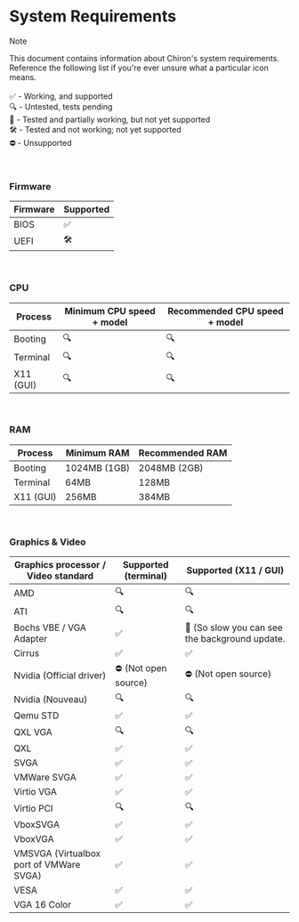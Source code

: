 # System Requirements

> [!NOTE]
> This document contains information about Chiron's system requirements. Reference the following list if you're ever unsure what a particular icon means.<br/><br/>
> ✅ - Working, and supported<br/>
> 🔍 - Untested, tests pending<br/>
> 🚧 - Tested and partially working, but not yet supported<br/>
> 🛠️ - Tested and not working; not yet supported<br/>
> ⛔ - Unsupported

<br/>

### Firmware
| Firmware  | Supported |
| --------- | --------- |
| BIOS      | ✅        |
| UEFI      | 🛠️        |

<br/>

### CPU
| Process   | Minimum CPU speed + model  | Recommended CPU speed + model  |
| --------- | -------------------------- | ------------------------------ |
| Booting   | 🔍                         | 🔍                              |
| Terminal  | 🔍                         | 🔍                              |
| X11 (GUI) | 🔍                         | 🔍                              |

<br/>

### RAM
| Process   | Minimum RAM  | Recommended RAM  |
| --------- | ------------ | ---------------- |
| Booting   | 1024MB (1GB) | 2048MB (2GB)     |
| Terminal  | 64MB         | 128MB            |
| X11 (GUI) | 256MB        | 384MB            |

<br/>

### Graphics & Video
| Graphics processor / Video standard     | Supported (terminal) | Supported (X11 / GUI)                         |
| --------------------------------------- | -------------------- | --------------------------------------------- |
| AMD                                     | 🔍                   | 🔍                                             |
| ATI                                     | 🔍                   | 🔍                                             |
| Bochs VBE / VGA Adapter                 | ✅                   | 🚧 (So slow you can see the background update. |
| Cirrus                                  | ✅                   | ✅                                             |
| Nvidia (Official driver)                | ⛔ (Not open source) | ⛔ (Not open source)                           |
| Nvidia (Nouveau)                        | 🔍                   | 🔍                                             |
| Qemu STD                                | ✅                   | ✅                                             |
| QXL VGA                                 | 🔍                   | 🔍                                             |
| QXL                                     | ✅                   | ✅                                             |
| SVGA                                    | ✅                   | ✅                                             |
| VMWare SVGA                             | ✅                   | ✅                                             |
| Virtio VGA                              | ✅                   | ✅                                             |
| Virtio PCI                              | 🔍                   | 🔍                                             |
| VboxSVGA                                | ✅                   | ✅                                             |
| VboxVGA                                 | ✅                   | ✅                                             |
| VMSVGA (Virtualbox port of VMWare SVGA) | ✅                   | ✅                                             |
| VESA                                    | ✅                   | ✅                                             |
| VGA 16 Color                            | ✅                   | ✅                                             |
